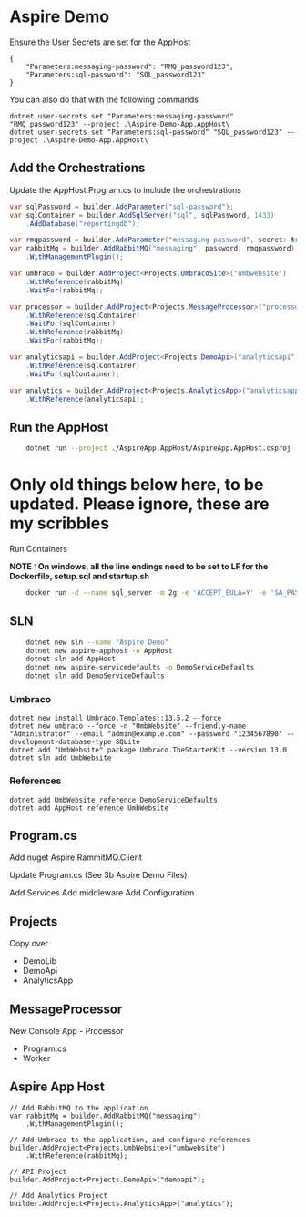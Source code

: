 # Aspire Demo

Ensure the User Secrets are set for the AppHost

    {
        "Parameters:messaging-password": "RMQ_password123",
        "Parameters:sql-password": "SQL_password123"
    }

You can also do that with the following commands

    dotnet user-secrets set "Parameters:messaging-password" "RMQ_password123" --project .\Aspire-Demo-App.AppHost\
    dotnet user-secrets set "Parameters:sql-password" "SQL_password123" --project .\Aspire-Demo-App.AppHost\


## Add the Orchestrations

Update the AppHost.Program.cs to include the orchestrations


```csharp
var sqlPassword = builder.AddParameter("sql-password");
var sqlContainer = builder.AddSqlServer("sql", sqlPassword, 1433)
    .AddDatabase("reportingdb");

var rmqpassword = builder.AddParameter("messaging-password", secret: true);
var rabbitMq = builder.AddRabbitMQ("messaging", password: rmqpassword)
    .WithManagementPlugin();

var umbraco = builder.AddProject<Projects.UmbracoSite>("umbwebsite")
    .WithReference(rabbitMq)
    .WaitFor(rabbitMq);

var processor = builder.AddProject<Projects.MessageProcessor>("processor")
    .WithReference(sqlContainer)
    .WaitFor(sqlContainer)
    .WithReference(rabbitMq)
    .WaitFor(rabbitMq);

var analyticsapi = builder.AddProject<Projects.DemoApi>("analyticsapi")
    .WithReference(sqlContainer)
    .WaitFor(sqlContainer);

var analytics = builder.AddProject<Projects.AnalyticsApp>("analyticsapp")
    .WithReference(analyticsapi);
```

## Run the AppHost

```bash
    dotnet run --project ./AspireApp.AppHost/AspireApp.AppHost.csproj --launch-profile "http"
```

# Only old things below here, to be updated. Please ignore, these are my scribbles


Run Containers

 **NOTE : On windows, all the line endings need to be set to LF for the Dockerfile, setup.sql and startup.sh**

```bash
    docker run -d --name sql_server -m 2g -e 'ACCEPT_EULA=Y' -e 'SA_PASSWORD=SQL_password123' -p 1433:1433 mcr.microsoft.com/mssql/server:2022-latest
```

## SLN


```bash
    dotnet new sln --name "Aspire Demo"
    dotnet new aspire-apphost -o AppHost
    dotnet sln add AppHost
    dotnet new aspire-servicedefaults -o DemoServiceDefaults
    dotnet sln add DemoServiceDefaults
```

### Umbraco

    dotnet new install Umbraco.Templates::13.5.2 --force
    dotnet new umbraco --force -n "UmbWebsite" --friendly-name "Administrator" --email "admin@example.com" --password "1234567890" --development-database-type SQLite
    dotnet add "UmbWebsite" package Umbraco.TheStarterKit --version 13.0
    dotnet sln add UmbWebsite

### References

    dotnet add UmbWebsite reference DemoServiceDefaults
    dotnet add AppHost reference UmbWebsite


## Program.cs

Add nuget Aspire.RammitMQ.Client

Update Program.cs (See 3b Aspire Demo Files)

Add Services
Add middleware
Add Configuration

## Projects

Copy over
- DemoLib
- DemoApi
- AnalyticsApp

## MessageProcessor

New Console App - Processor
- Program.cs
- Worker

## Aspire App Host

    // Add RabbitMQ to the application
    var rabbitMq = builder.AddRabbitMQ("messaging")
        .WithManagementPlugin();

    // Add Umbraco to the application, and configure references
    builder.AddProject<Projects.UmbWebsite>("umbwebsite")
        .WithReference(rabbitMq);

    // API Project
    builder.AddProject<Projects.DemoApi>("demoapi");

    // Add Analytics Project
    builder.AddProject<Projects.AnalyticsApp>("analytics");

